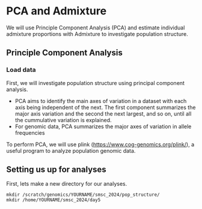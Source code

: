 # PCA and Admixture 

We will use Principle Component Analysis (PCA) and estimate individual admixture proportions with Admixture to investigate population structure. 

## Principle Component Analysis

### Load data

First, we will investigate population structure using principal component analysis. 

- PCA aims to identify the main axes of variation in a dataset with each axis being independent of the next. The first component summarizes the major axis variation and the second the next largest, and so on, until all the cummulative variation is explained. 
- For genomic data, PCA summarizes the major axes of variation in allele frequencies

To perform PCA, we will use plink (https://www.cog-genomics.org/plink/), a useful program to analyze population genomic data. 

## Setting us up for analyses

First, lets make a new directory for our analyses. 

```
mkdir /scratch/genomics/YOURNAME/smsc_2024/pop_structure/
mkdir /home/YOURNAME/smsc_2024/day5
```



